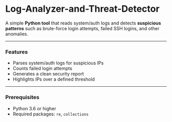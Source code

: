 # Log-Analyzer-and-Threat-Detector

A simple **Python tool** that reads system/auth logs and detects **suspicious patterns** such as brute-force login attempts, failed SSH logins, and other anomalies.

---

### Features

- Parses system/auth logs for suspicious IPs
- Counts failed login attempts
- Generates a clean security report
- Highlights IPs over a defined threshold

---

### Prerequisites

- Python 3.6 or higher
- Required packages: `re`, `collections`
